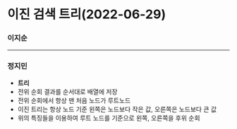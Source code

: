 # 이진 검색 트리(2022-06-29)
### 이지순

---
### 정지민
* **트리**
* 전위 순회 결과를 순서대로 배열에 저장
* 전위 순회에서 항상 맨 처음 노드가 루트노드
* 이진 트리는 항상 노드 기준 왼쪽은 노드보다 작은 값, 오른쪽은 노드보다 큰 값
* 위의 특징들을 이용하여 루트 노드를 기준으로 왼쪽, 오른쪽을 후위 순회
